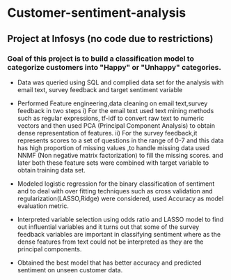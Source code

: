# Customer-sentiment-analysis
## Project at Infosys (no code due to restrictions)
### Goal of this project is to build a classification model to categorize customers into "Happy" or "Unhappy" categories.
* Data was queried using SQL and complied data set for the analysis with email text, survey feedback and target sentiment variable

* Performed Feature engineering,data cleaning on email text,survey feedback in two steps
	i) For the email text used text mining methods such as regular expressions, tf-idf to convert raw text to numeric vectors and then used PCA (Principal Component Analysis) to obtain dense representation of features.
	ii) For the survey feedback,it represents scores to a set of questions in the range of 0-7  and this data has high proportion of missing values ,to handle missing data used NNMF (Non negative matrix factorization) to fill the missing scores.
and later both these feature sets were combined with target variable to obtain training data set.
 
* Modeled logistic regression for the binary classification of sentiment and to deal with over fitting techniques such as cross validation and regularization(LASSO,Ridge) were considered, used Accuracy as model evaluation metric.

* Interpreted variable selection using odds ratio and LASSO model to find out influential variables and it turns out that some of the survey feedback variables are important in classifying sentiment where as the dense features from text could not be interpreted as they are the principal components.

* Obtained the best model that has better accuracy and predicted sentiment on unseen customer data.
​